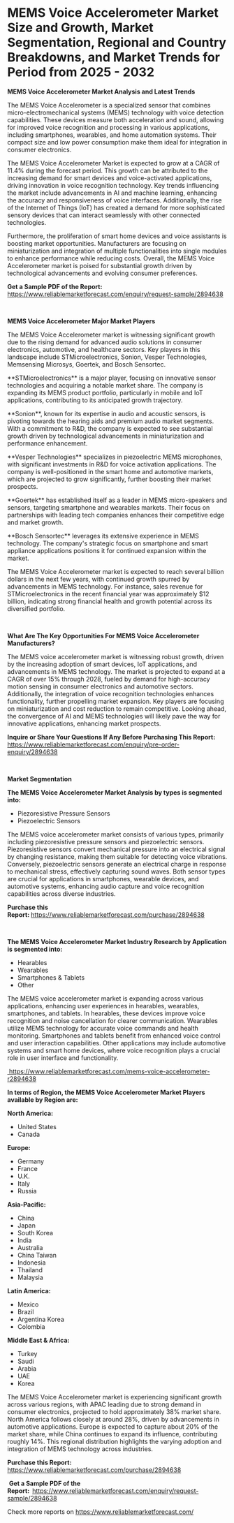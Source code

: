 <p><h1>MEMS Voice Accelerometer Market Size and Growth, Market Segmentation, Regional and Country Breakdowns, and Market Trends for Period from 2025 -  2032</h1></p><p><strong>MEMS Voice Accelerometer Market Analysis and Latest Trends</strong></p>
<p><p>The MEMS Voice Accelerometer is a specialized sensor that combines micro-electromechanical systems (MEMS) technology with voice detection capabilities. These devices measure both acceleration and sound, allowing for improved voice recognition and processing in various applications, including smartphones, wearables, and home automation systems. Their compact size and low power consumption make them ideal for integration in consumer electronics.</p><p>The MEMS Voice Accelerometer Market is expected to grow at a CAGR of 11.4% during the forecast period. This growth can be attributed to the increasing demand for smart devices and voice-activated applications, driving innovation in voice recognition technology. Key trends influencing the market include advancements in AI and machine learning, enhancing the accuracy and responsiveness of voice interfaces. Additionally, the rise of the Internet of Things (IoT) has created a demand for more sophisticated sensory devices that can interact seamlessly with other connected technologies.</p><p>Furthermore, the proliferation of smart home devices and voice assistants is boosting market opportunities. Manufacturers are focusing on miniaturization and integration of multiple functionalities into single modules to enhance performance while reducing costs. Overall, the MEMS Voice Accelerometer market is poised for substantial growth driven by technological advancements and evolving consumer preferences.</p></p>
<p><strong>Get a Sample PDF of the Report:&nbsp;</strong> <a href="https://www.reliablemarketforecast.com/enquiry/request-sample/2894638?utm_campaign=2284&utm_medium=2&utm_source=Github&utm_content=ia&utm_term=15032025&utm_id=mems-voice-accelerometer">https://www.reliablemarketforecast.com/enquiry/request-sample/2894638</a></p>
<p>&nbsp;</p>
<p><strong>MEMS Voice Accelerometer Major Market Players</strong></p>
<p><p>The MEMS Voice Accelerometer market is witnessing significant growth due to the rising demand for advanced audio solutions in consumer electronics, automotive, and healthcare sectors. Key players in this landscape include STMicroelectronics, Sonion, Vesper Technologies, Memsensing Microsys, Goertek, and Bosch Sensortec.</p><p>**STMicroelectronics** is a major player, focusing on innovative sensor technologies and acquiring a notable market share. The company is expanding its MEMS product portfolio, particularly in mobile and IoT applications, contributing to its anticipated growth trajectory. </p><p>**Sonion**, known for its expertise in audio and acoustic sensors, is pivoting towards the hearing aids and premium audio market segments. With a commitment to R&D, the company is expected to see substantial growth driven by technological advancements in miniaturization and performance enhancement.</p><p>**Vesper Technologies** specializes in piezoelectric MEMS microphones, with significant investments in R&D for voice activation applications. The company is well-positioned in the smart home and automotive markets, which are projected to grow significantly, further boosting their market prospects.</p><p>**Goertek** has established itself as a leader in MEMS micro-speakers and sensors, targeting smartphone and wearables markets. Their focus on partnerships with leading tech companies enhances their competitive edge and market growth.</p><p>**Bosch Sensortec** leverages its extensive experience in MEMS technology. The company's strategic focus on smartphone and smart appliance applications positions it for continued expansion within the market.</p><p>The MEMS Voice Accelerometer market is expected to reach several billion dollars in the next few years, with continued growth spurred by advancements in MEMS technology. For instance, sales revenue for STMicroelectronics in the recent financial year was approximately $12 billion, indicating strong financial health and growth potential across its diversified portfolio.</p></p>
<p>&nbsp;</p>
<p><strong>What Are The Key Opportunities For MEMS Voice Accelerometer Manufacturers?</strong></p>
<p><p>The MEMS voice accelerometer market is witnessing robust growth, driven by the increasing adoption of smart devices, IoT applications, and advancements in MEMS technology. The market is projected to expand at a CAGR of over 15% through 2028, fueled by demand for high-accuracy motion sensing in consumer electronics and automotive sectors. Additionally, the integration of voice recognition technologies enhances functionality, further propelling market expansion. Key players are focusing on miniaturization and cost reduction to remain competitive. Looking ahead, the convergence of AI and MEMS technologies will likely pave the way for innovative applications, enhancing market prospects.</p></p>
<p><strong>Inquire or Share Your Questions If Any Before Purchasing This Report:</strong> <a href="https://www.reliablemarketforecast.com/enquiry/pre-order-enquiry/2894638?utm_campaign=2284&utm_medium=2&utm_source=Github&utm_content=ia&utm_term=15032025&utm_id=mems-voice-accelerometer">https://www.reliablemarketforecast.com/enquiry/pre-order-enquiry/2894638</a></p>
<p>&nbsp;</p>
<p><strong>Market Segmentation</strong></p>
<p><strong>The MEMS Voice Accelerometer Market Analysis by types is segmented into:</strong></p>
<p><ul><li>Piezoresistive Pressure Sensors</li><li>Piezoelectric Sensors</li></ul></p>
<p><p>The MEMS voice accelerometer market consists of various types, primarily including piezoresistive pressure sensors and piezoelectric sensors. Piezoresistive sensors convert mechanical pressure into an electrical signal by changing resistance, making them suitable for detecting voice vibrations. Conversely, piezoelectric sensors generate an electrical charge in response to mechanical stress, effectively capturing sound waves. Both sensor types are crucial for applications in smartphones, wearable devices, and automotive systems, enhancing audio capture and voice recognition capabilities across diverse industries.</p></p>
<p><strong>Purchase this Report:&nbsp;</strong><a href="https://www.reliablemarketforecast.com/purchase/2894638?utm_campaign=2284&utm_medium=2&utm_source=Github&utm_content=ia&utm_term=15032025&utm_id=mems-voice-accelerometer">https://www.reliablemarketforecast.com/purchase/2894638</a></p>
<p>&nbsp;</p>
<p><strong>The MEMS Voice Accelerometer Market Industry Research by Application is segmented into:</strong></p>
<p><ul><li>Hearables</li><li>Wearables</li><li>Smartphones & Tablets</li><li>Other</li></ul></p>
<p><p>The MEMS voice accelerometer market is expanding across various applications, enhancing user experiences in hearables, wearables, smartphones, and tablets. In hearables, these devices improve voice recognition and noise cancellation for clearer communication. Wearables utilize MEMS technology for accurate voice commands and health monitoring. Smartphones and tablets benefit from enhanced voice control and user interaction capabilities. Other applications may include automotive systems and smart home devices, where voice recognition plays a crucial role in user interface and functionality.</p></p>
<p><a href="https://www.reliablemarketforecast.com/mems-voice-accelerometer-r2894638?utm_campaign=2284&utm_medium=2&utm_source=Github&utm_content=ia&utm_term=15032025&utm_id=mems-voice-accelerometer">&nbsp;https://www.reliablemarketforecast.com/mems-voice-accelerometer-r2894638</a></p>
<p><strong>In terms of Region, the MEMS Voice Accelerometer Market Players available by Region are:</strong></p>
<p>
    <p> <strong> North America: </strong>
        <ul>
            <li>United States</li>
            <li>Canada</li>
        </ul>
        </p> 
    <p> <strong> Europe: </strong>
        <ul>
            <li>Germany</li>
            <li>France</li>
            <li>U.K.</li>
            <li>Italy</li>
            <li>Russia</li>
        </ul>
        </p> 
    <p> <strong> Asia-Pacific: </strong>
        <ul>
            <li>China</li>
            <li>Japan</li>
            <li>South Korea</li>
            <li>India</li>
            <li>Australia</li>
            <li>China Taiwan</li>
            <li>Indonesia</li>
            <li>Thailand</li>
            <li>Malaysia</li>
        </ul>
        </p> 
    <p> <strong> Latin America: </strong>
        <ul>
            <li>Mexico</li>
            <li>Brazil</li>
            <li>Argentina Korea</li>
            <li>Colombia</li>
        </ul>
        </p> 
    <p> <strong> Middle East & Africa: </strong>
        <ul>
            <li>Turkey</li>
            <li>Saudi</li>
            <li>Arabia</li>
            <li>UAE</li>
            <li>Korea</li>
        </ul>
    </p>
    </p>
<p><p>The MEMS Voice Accelerometer market is experiencing significant growth across various regions, with APAC leading due to strong demand in consumer electronics, projected to hold approximately 38% market share. North America follows closely at around 28%, driven by advancements in automotive applications. Europe is expected to capture about 20% of the market share, while China continues to expand its influence, contributing roughly 14%. This regional distribution highlights the varying adoption and integration of MEMS technology across industries.</p></p>
<p><strong>Purchase this Report: </strong><a href="https://www.reliablemarketforecast.com/purchase/2894638?utm_campaign=2284&utm_medium=2&utm_source=Github&utm_content=ia&utm_term=15032025&utm_id=mems-voice-accelerometer">https://www.reliablemarketforecast.com/purchase/2894638</a></p>
<p>&nbsp;<strong>Get a Sample PDF of the Report:&nbsp;&nbsp;</strong><a href="https://www.reliablemarketforecast.com/enquiry/request-sample/2894638?utm_campaign=2284&utm_medium=2&utm_source=Github&utm_content=ia&utm_term=15032025&utm_id=mems-voice-accelerometer">https://www.reliablemarketforecast.com/enquiry/request-sample/2894638</a></p>
<p><strong></strong></p>
<p>Check more reports on <a href="https://www.reliablemarketforecast.com/?utm_campaign=2284&utm_medium=2&utm_source=Github&utm_content=ia&utm_term=15032025&utm_id=mems-voice-accelerometer">https://www.reliablemarketforecast.com/</a></p>
